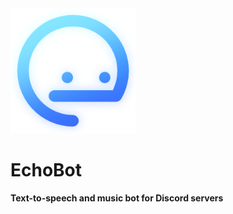 <img src="https://github.com/jalenng/echobot/blob/main/logo.png" width="200" height="200">

# EchoBot
**Text-to-speech and music bot for Discord servers**
